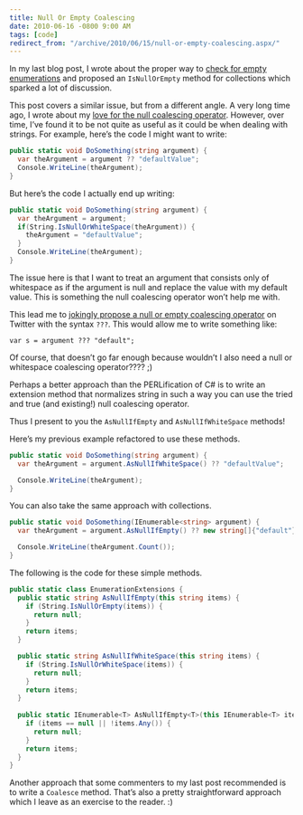 ```yaml
---
title: Null Or Empty Coalescing
date: 2010-06-16 -0800 9:00 AM
tags: [code]
redirect_from: "/archive/2010/06/15/null-or-empty-coalescing.aspx/"
---
```


In my last blog post, I wrote about the proper way to [check for empty
enumerations](https://haacked.com/archive/2010/06/10/checking-for-empty-enumerations.aspx "Checking For Empty Enumerations")
and proposed an `IsNullOrEmpty` method for collections which sparked a
lot of discussion.

This post covers a similar issue, but from a different angle. A very
long time ago, I wrote about my [love for the null coalescing
operator](https://haacked.com/archive/2006/08/07/tinytrickforviewstatebackedproperties.aspx/ "Null Coalescing Operator").
However, over time, I’ve found it to be not quite as useful as it could
be when dealing with strings. For example, here’s the code I might want
to write:

```csharp
public static void DoSomething(string argument) {
  var theArgument = argument ?? "defaultValue";
  Console.WriteLine(theArgument);
}
```

But here’s the code I actually end up writing:

```csharp
public static void DoSomething(string argument) {
  var theArgument = argument;
  if(String.IsNullOrWhiteSpace(theArgument)) {
    theArgument = "defaultValue";
  }
  Console.WriteLine(theArgument);
}
```

The issue here is that I want to treat an argument that consists only of
whitespace as if the argument is null and replace the value with my
default value. This is something the null coalescing operator won’t help
me with.

This lead me to [jokingly propose a null or empty coalescing
operator](http://twitter.com/haacked/status/15836957374 "@haacked on twitter")
on Twitter with the syntax `???`. This would allow me to write something
like:

`var s = argument ??? "default";`

Of course, that doesn’t go far enough because wouldn’t I also need a
null or whitespace coalescing operator???? ;)

Perhaps a better approach than the PERLification of C# is to write an
extension method that normalizes string in such a way you can use the
tried and true (and existing!) null coalescing operator.

Thus I present to you the `AsNullIfEmpty` and `AsNullIfWhiteSpace`
methods!

Here’s my previous example refactored to use these methods.

```csharp
public static void DoSomething(string argument) {
  var theArgument = argument.AsNullIfWhiteSpace() ?? "defaultValue";

  Console.WriteLine(theArgument);
}
```

You can also take the same approach with collections.

```csharp
public static void DoSomething(IEnumerable<string> argument) {
  var theArgument = argument.AsNullIfEmpty() ?? new string[]{"default"};

  Console.WriteLine(theArgument.Count());
}
```

The following is the code for these simple methods.

```csharp
public static class EnumerationExtensions {
  public static string AsNullIfEmpty(this string items) {
    if (String.IsNullOrEmpty(items)) {
      return null;
    }
    return items;
  }

  public static string AsNullIfWhiteSpace(this string items) {
    if (String.IsNullOrWhiteSpace(items)) {
      return null;
    }
    return items;
  }
        
  public static IEnumerable<T> AsNullIfEmpty<T>(this IEnumerable<T> items) {
    if (items == null || !items.Any()) {
      return null;
    }
    return items;
  }
}
```

Another approach that some commenters to my last post recommended is to
write a `Coalesce` method. That’s also a pretty straightforward approach
which I leave as an exercise to the reader. :)


